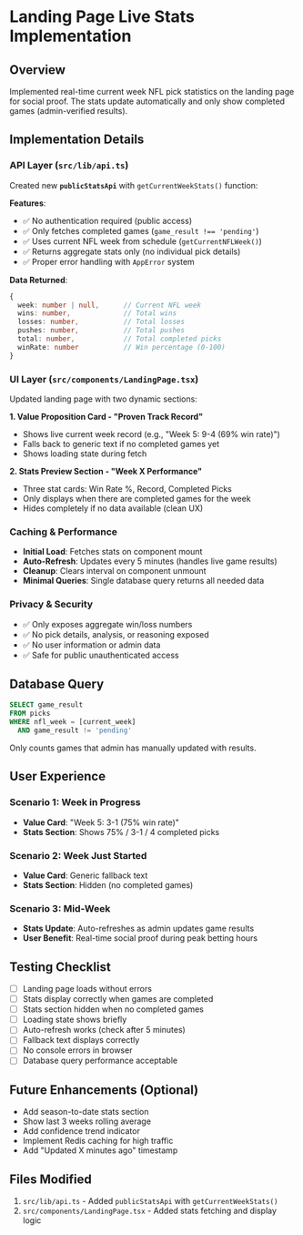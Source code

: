 # Landing Page Live Stats Implementation

## Overview
Implemented real-time current week NFL pick statistics on the landing page for social proof. The stats update automatically and only show completed games (admin-verified results).

## Implementation Details

### API Layer (`src/lib/api.ts`)
Created new **`publicStatsApi`** with `getCurrentWeekStats()` function:

**Features**:
- ✅ No authentication required (public access)
- ✅ Only fetches completed games (`game_result !== 'pending'`)
- ✅ Uses current NFL week from schedule (`getCurrentNFLWeek()`)
- ✅ Returns aggregate stats only (no individual pick details)
- ✅ Proper error handling with `AppError` system

**Data Returned**:
```typescript
{
  week: number | null,      // Current NFL week
  wins: number,             // Total wins
  losses: number,           // Total losses
  pushes: number,           // Total pushes
  total: number,            // Total completed picks
  winRate: number           // Win percentage (0-100)
}
```

### UI Layer (`src/components/LandingPage.tsx`)
Updated landing page with two dynamic sections:

**1. Value Proposition Card - "Proven Track Record"**
- Shows live current week record (e.g., "Week 5: 9-4 (69% win rate)")
- Falls back to generic text if no completed games yet
- Shows loading state during fetch

**2. Stats Preview Section - "Week X Performance"**
- Three stat cards: Win Rate %, Record, Completed Picks
- Only displays when there are completed games for the week
- Hides completely if no data available (clean UX)

### Caching & Performance
- **Initial Load**: Fetches stats on component mount
- **Auto-Refresh**: Updates every 5 minutes (handles live game results)
- **Cleanup**: Clears interval on component unmount
- **Minimal Queries**: Single database query returns all needed data

### Privacy & Security
- ✅ Only exposes aggregate win/loss numbers
- ✅ No pick details, analysis, or reasoning exposed
- ✅ No user information or admin data
- ✅ Safe for public unauthenticated access

## Database Query
```sql
SELECT game_result 
FROM picks 
WHERE nfl_week = [current_week]
  AND game_result != 'pending'
```

Only counts games that admin has manually updated with results.

## User Experience

### Scenario 1: Week in Progress
- **Value Card**: "Week 5: 3-1 (75% win rate)"
- **Stats Section**: Shows 75% / 3-1 / 4 completed picks

### Scenario 2: Week Just Started
- **Value Card**: Generic fallback text
- **Stats Section**: Hidden (no completed games)

### Scenario 3: Mid-Week
- **Stats Update**: Auto-refreshes as admin updates game results
- **User Benefit**: Real-time social proof during peak betting hours

## Testing Checklist
- [ ] Landing page loads without errors
- [ ] Stats display correctly when games are completed
- [ ] Stats section hidden when no completed games
- [ ] Loading state shows briefly
- [ ] Auto-refresh works (check after 5 minutes)
- [ ] Fallback text displays correctly
- [ ] No console errors in browser
- [ ] Database query performance acceptable

## Future Enhancements (Optional)
- Add season-to-date stats section
- Show last 3 weeks rolling average
- Add confidence trend indicator
- Implement Redis caching for high traffic
- Add "Updated X minutes ago" timestamp

## Files Modified
1. `src/lib/api.ts` - Added `publicStatsApi` with `getCurrentWeekStats()`
2. `src/components/LandingPage.tsx` - Added stats fetching and display logic
